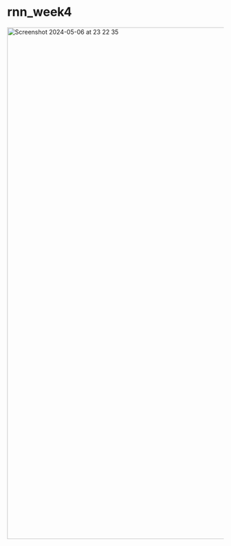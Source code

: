 # rnn_week4

<img width="1189" alt="Screenshot 2024-05-06 at 23 22 35" src="https://github.com/one-punch-dimash/rnn_week4/assets/98669739/1819f7a3-678d-4c4c-ab86-ed61a31fd7a4">

